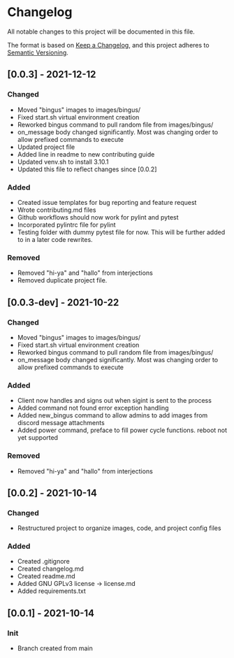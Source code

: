 # Changelog

All notable changes to this project will be documented in this file.

The format is based on [Keep a Changelog](https://keepachangelog.com/en/1.0.0/),
and this project adheres to [Semantic Versioning](https://semver.org/spec/v2.0.0.html).

## [0.0.3] - 2021-12-12
### Changed
- Moved "bingus" images to images/bingus/
- Fixed start.sh virtual environment creation
- Reworked bingus command to pull random file from images/bingus/
- on_message body changed significantly. Most was changing order to allow prefixed commands to execute
- Updated project file
- Added line in readme to new contributing guide
- Updated venv.sh to install 3.10.1
- Updated this file to reflect changes since [0.0.2]

### Added
- Created issue templates for bug reporting and feature request
- Wrote contributing.md files
- Github workflows should now work for pylint and pytest
- Incorporated pylintrc file for pylint
- Testing folder with dummy pytest file for now. This will be further added to in a later code rewrites.

### Removed
- Removed "hi-ya" and "hallo" from interjections
- Removed duplicate project file.

## [0.0.3-dev] - 2021-10-22
### Changed
- Moved "bingus" images to images/bingus/
- Fixed start.sh virtual environment creation
- Reworked bingus command to pull random file from images/bingus/
- on_message body changed significantly. Most was changing order to allow prefixed commands to execute

### Added
- Client now handles and signs out when sigint is sent to the process
- Added command not found error exception handling
- Added new_bingus command to allow admins to add images from discord message attachments
- Added power command, preface to fill power cycle functions. reboot not yet supported

### Removed
- Removed "hi-ya" and "hallo" from interjections

## [0.0.2] - 2021-10-14
### Changed
- Restructured project to organize images, code, and project config files

### Added
- Created .gitignore
- Created changelog.md
- Created readme.md
- Added GNU GPLv3 license -> license.md
- Added requirements.txt

## [0.0.1] - 2021-10-14
### Init
- Branch created from main
